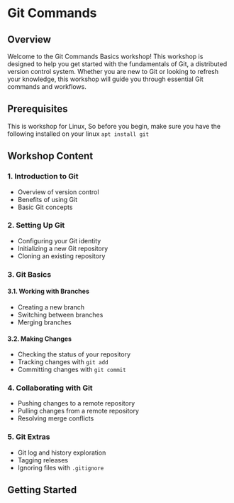 # Git Commands

## Overview

Welcome to the Git Commands Basics workshop! This workshop is designed to help you get started with the fundamentals of Git, a distributed version control system. Whether you are new to Git or looking to refresh your knowledge, this workshop will guide you through essential Git commands and workflows.

## Prerequisites
This is workshop for Linux, So before you begin, make sure you have the following installed on your linux
```apt install git```

## Workshop Content

### 1. Introduction to Git

- Overview of version control
- Benefits of using Git
- Basic Git concepts

### 2. Setting Up Git

- Configuring your Git identity
- Initializing a new Git repository
- Cloning an existing repository

### 3. Git Basics

#### 3.1. Working with Branches

- Creating a new branch
- Switching between branches
- Merging branches

#### 3.2. Making Changes

- Checking the status of your repository
- Tracking changes with `git add`
- Committing changes with `git commit`

### 4. Collaborating with Git

- Pushing changes to a remote repository
- Pulling changes from a remote repository
- Resolving merge conflicts

### 5. Git Extras

- Git log and history exploration
- Tagging releases
- Ignoring files with `.gitignore`

## Getting Started

